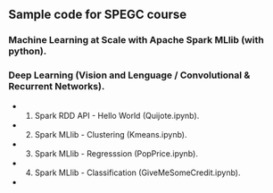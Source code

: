 ## Sample code for SPEGC course
### Machine Learning at Scale with Apache Spark MLlib (with python).
### Deep Learning (Vision and Lenguage / Convolutional & Recurrent Networks).

- 1. Spark RDD API - Hello World (Quijote.ipynb). 
- 2. Spark MLlib - Clustering (Kmeans.ipynb).
- 3. Spark MLlib - Regresssion (PopPrice.ipynb).
- 4. Spark MLlib - Classification (GiveMeSomeCredit.ipynb). 
- 

